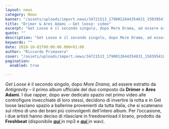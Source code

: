 ```yaml
---
layout: news
category: News
banner: "/assets/uploads/import.news/34721513_1790012644354631_1503954185345826816_n.jpg"
title: "Drimer & Ares Adami – Get loose: video"
excerpt: "Get Loose è il secondo singolo, dopo More Drama, ad essere estratto da Antigravity – il primo album ufficiale del duo composto da Drimer e Ares Adami. I due rapper, dopo aver dedicato spazio nel primo video alle controfigure invecchiate di loro stessi, decidono di invertire la rotta e in Get loose lasciano spazio a [&hellip"
quote: ""
description: "Get Loose è il secondo singolo, dopo More Drama, ad essere estratto da Antigravity – il primo album ufficiale del duo composto da Drimer e Ares Adami. I due rapper, dopo aver dedicato spazio nel primo video alle controfigure invecchiate di loro stessi, decidono di invertire la rotta e in Get loose lasciano spazio a [&hellip"
keywords: ""
date: 2018-10-01T00:00:00.000+01:00
author: "Riccardo Primavera"
cover: "/assets/uploads/import.news/34721513_1790012644354631_1503954185345826816_n.jpg"
pagination:
  enabled: true

---
```


_Get Loose_ è il secondo singolo, dopo _More Drama_, ad essere estratto da _Antigravity_ – il primo album ufficiale del duo composto da **Drimer** e **Ares Adami**. I due rapper, dopo aver dedicato spazio nel primo video alle controfigure invecchiate di loro stessi, decidono di invertire la rotta e in Get loose lasciano spazio a ballerine provenienti da tutta Italia, che si scatenano sul ritmo di uno dei brani più coinvolgenti dell’intero album. Per l’occasione, i due artisti hanno deciso di rilasciare in freedownload il brano, prodotto da **Freshbeat** (disponibile [**_qui_** ](http://www.mediafire.com/file/vpyqo0l8htqm54w/Drimer+%26+Ares+Adami+-+Get+Loose.mp3)in mp3 e [_**qui**_ ](http://www.mediafire.com/file/985z639dqng689v/Drimer+%26+Ares+Adami+-+Get+Loose.wav)in wav).